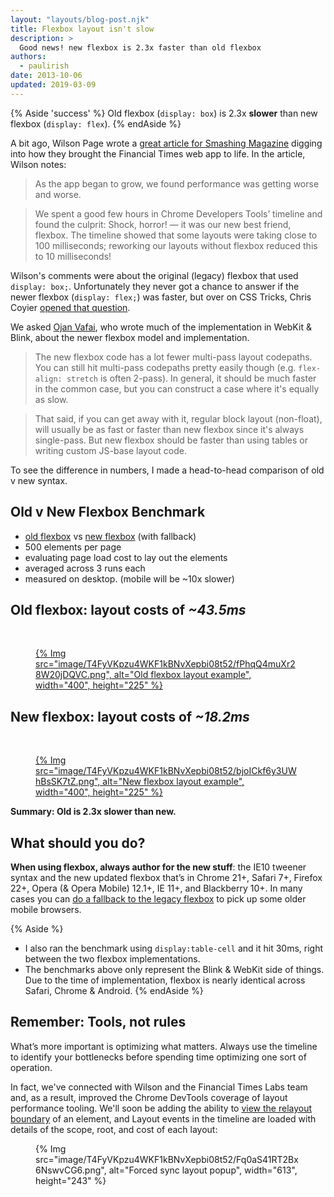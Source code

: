```yaml
---
layout: "layouts/blog-post.njk"
title: Flexbox layout isn't slow
description: >
  Good news! new flexbox is 2.3x faster than old flexbox
authors:
  - paulirish
date: 2013-10-06
updated: 2019-03-09
---
```


{% Aside 'success' %}
Old flexbox (`display: box`) is 2.3x **slower** than new flexbox (`display: flex`).
{% endAside %}

A bit ago, Wilson Page wrote a [great article for Smashing Magazine](https://www.smashingmagazine.com/2013/05/building-the-new-financial-times-web-app-a-case-study/) digging into how they brought the Financial Times web app to life. In the article, Wilson notes:

> As the app began to grow, we found performance was getting worse and worse.

> We spent a good few hours in Chrome Developers Tools’ timeline and found the culprit: Shock, horror! — it was our new best friend, flexbox. The timeline showed that some layouts were taking close to 100 milliseconds; reworking our layouts without flexbox reduced this to 10 milliseconds!

Wilson's comments were about the original (legacy) flexbox that used `display: box;`. Unfortunately they never got a chance to answer if the newer flexbox (`display: flex;`) was faster, but over on CSS Tricks, Chris Coyier [opened that question](hhttps://css-tricks.com/does-flexbox-have-a-performance-problem/).

We asked [Ojan Vafai](https://twitter.com/ojanvafai), who wrote much of the implementation in WebKit & Blink, about the newer flexbox model and implementation.

> The new flexbox code has a lot fewer multi-pass layout codepaths. You can still hit multi-pass codepaths pretty easily though (e.g. `flex-align: stretch` is often 2-pass). In general, it should be much faster in the common case, but you can construct a case where it's equally as slow.

> That said, if you can get away with it, regular block layout (non-float), will usually be as fast or faster than new flexbox since it's always single-pass. But new flexbox should be faster than using tables or writing custom JS-base layout code.

To see the difference in numbers, I made a head-to-head comparison of old v new syntax.

## Old v New Flexbox Benchmark

* [old flexbox](https://s.codepen.io/paulirish/debug/KHEis) vs [new flexbox](https://s.codepen.io/paulirish/debug/IanHF) (with fallback)
* 500 elements per page
* evaluating page load cost to lay out the elements
* averaged across 3 runs each
* measured on desktop. (mobile will be ~10x slower)

## Old flexbox: layout costs of _~43.5ms_

<a href="https://s.codepen.io/paulirish/debug/KHEis"><br />
<figure>
{% Img src="image/T4FyVKpzu4WKF1kBNvXepbi08t52/fPhqQ4muXr28W20jDQVC.png", alt="Old flexbox layout example", width="400", height="225" %}
</figure>
</a>


## New flexbox: layout costs of _~18.2ms_

<a href="https://s.codepen.io/paulirish/debug/IanHF"><br />
<figure>
{% Img src="image/T4FyVKpzu4WKF1kBNvXepbi08t52/bjoICkf6y3UWhBsSK7tZ.png", alt="New flexbox layout example", width="400", height="225" %}
</figure>
</a>

**Summary: Old is 2.3x slower than new.**

## What should you do?

**When using flexbox, always author for the new stuff**: the IE10 tweener syntax and the new updated flexbox that’s in Chrome 21+, Safari 7+, Firefox 22+, Opera (& Opera Mobile) 12.1+, IE 11+, and Blackberry 10+. In many cases you can [do a fallback to the legacy flexbox](https://css-tricks.com/using-flexbox/) to pick up some older mobile browsers.

{% Aside %}
* I also ran the benchmark using `display:table-cell` and it hit 30ms, right between the two flexbox implementations.
* The benchmarks above only represent the Blink & WebKit side of things. Due to the time of implementation, flexbox is nearly identical across Safari, Chrome & Android.
{% endAside %}

## Remember: Tools, not rules

What’s more important is optimizing what matters. Always use the timeline to identify your bottlenecks before spending time optimizing one sort of operation.

In fact, we've connected with Wilson and the Financial Times Labs team and, as a result, improved the Chrome DevTools coverage of layout performance tooling. We'll soon be adding the ability to [view the relayout boundary](https://codereview.chromium.org/23201018/) of an element, and Layout events in the timeline are loaded with details of the scope, root, and cost of each layout:

<figure>
{% Img src="image/T4FyVKpzu4WKF1kBNvXepbi08t52/Fq0aS41RT2Bx6NswvCG6.png", alt="Forced sync layout popup", width="613", height="243" %}
</figure>


